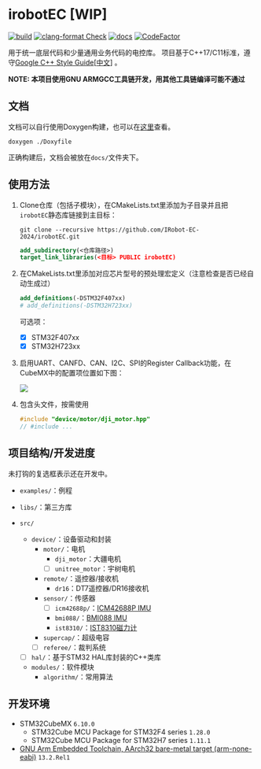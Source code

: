 # irobotEC [WIP]

[![build](https://github.com/IRobot-EC-2024/irobotEC/actions/workflows/ci_build.yml/badge.svg)](https://github.com/IRobot-EC-2024/irobotEC/actions/workflows/ci_build.yml)
[![clang-format Check](https://github.com/IRobot-EC-2024/irobotEC/actions/workflows/style_check.yml/badge.svg)](https://github.com/IRobot-EC-2024/irobotEC/actions/workflows/style_check.yml)
[![docs](https://github.com/IRobot-EC-2024/irobotEC/actions/workflows/doxygen-gh-pages.yml/badge.svg)](https://github.com/IRobot-EC-2024/irobotEC/actions/workflows/doxygen-gh-pages.yml)
[![CodeFactor](https://www.codefactor.io/repository/github/lunarifish/irobotec/badge)](https://www.codefactor.io/repository/github/lunarifish/irobotec)

用于统一底层代码和少量通用业务代码的电控库。 项目基于C++17/C11标准，遵守[Google C++ Style Guide](https://google.github.io/styleguide/cppguide.html)[[中文](https://zh-google-styleguide.readthedocs.io/en/latest/google-cpp-styleguide/contents.html)]
。

**NOTE: 本项目使用GNU ARMGCC工具链开发，用其他工具链编译可能不通过**

## 文档

文档可以自行使用Doxygen构建，也可以在[这里](https://irobot-ec-2024.github.io/irobotEC/)查看。

```shell
doxygen ./Doxyfile
```

正确构建后，文档会被放在`docs/`文件夹下。

## 使用方法

1. Clone仓库（包括子模块），在CMakeLists.txt里添加为子目录并且把`irobotEC`静态库链接到主目标：

    ```shell
    git clone --recursive https://github.com/IRobot-EC-2024/irobotEC.git
    ```

    ```cmake
    add_subdirectory(<仓库路径>)
    target_link_libraries(<目标> PUBLIC irobotEC)
    ```

2. 在CMakeLists.txt里添加对应芯片型号的预处理宏定义（注意检查是否已经自动生成过）

    ```cmake
    add_definitions(-DSTM32F407xx)
    # add_definitions(-DSTM32H723xx)
    ```

   可选项：
    - [x] STM32F407xx
    - [x] STM32H723xx

3. 启用UART、CANFD、CAN、I2C、SPI的Register Callback功能，在CubeMX中的配置项位置如下图：

   ![](https://img2.imgtp.com/2024/04/10/AUnAPRby.png)

4. 包含头文件，按需使用

    ```cpp
    #include "device/motor/dji_motor.hpp"
    // #include ...
    ```

## 项目结构/开发进度

未打钩的复选框表示还在开发中。

- `examples/`：例程

- `libs/`：第三方库

- `src/`

    - `device/`：设备驱动和封装
        - `motor/`：电机
            - `dji_motor`：大疆电机
            - [ ] `unitree_motor`：宇树电机
        - `remote/`：遥控器/接收机
            - `dr16`：DT7遥控器/DR16接收机
        - `sensor/`：传感器
            - [ ] `icm42688p/`：[ICM42688P IMU](https://product.tdk.com.cn/system/files/dam/doc/product/sensor/mortion-inertial/imu/data_sheet/ds-000347-icm-42688-p-v1.6.pdf)
            - `bmi088/`：[BMI088 IMU](https://www.bosch-sensortec.com/media/boschsensortec/downloads/datasheets/bst-bmi088-ds001.pdf)
            - `ist8310/`：[IST8310磁力计](https://tw.isentek.com/userfiles/files/IST8310Datasheet_3DMagneticSensors.pdf)
        - `supercap/`：超级电容
        - [ ] `referee/`：裁判系统

    - [ ] `hal/`：基于STM32 HAL库封装的C++类库

    - `modules/`：软件模块
        - `algorithm/`：常用算法

## 开发环境

- STM32CubeMX `6.10.0`
    - STM32Cube MCU Package for STM32F4 series `1.28.0`
    - STM32Cube MCU Package for STM32H7 series `1.11.1`
- [GNU Arm Embedded Toolchain, AArch32 bare-metal target (arm-none-eabi)](https://developer.arm.com/downloads/-/arm-gnu-toolchain-downloads) `13.2.Rel1`
